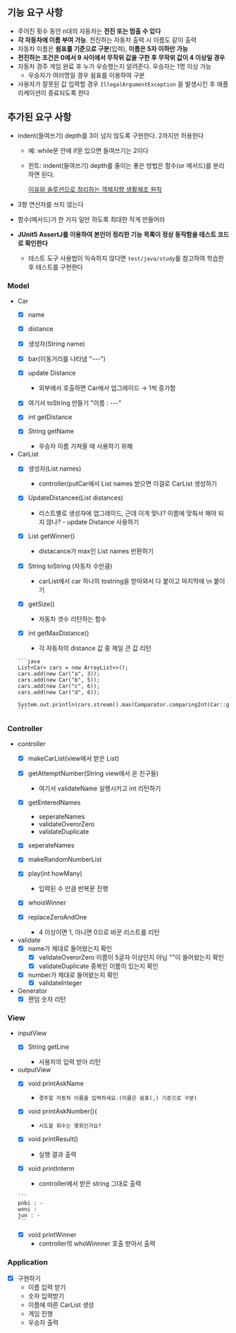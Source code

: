 ## 기능 요구 사항

- 주어진 횟수 동안 n대의 자동차는 **전진 또는 멈출 수 있다**
- **각 자동차에 이름 부여 가능**. 전진하는 자동차 출력 시 이름도 같이 출력
- 자동차 이름은 **쉼표를 기준으로 구분**(입력), **이름은 5자 이하만 가능**
- **전진하는 조건은 0에서 9 사이에서 무작위 값을 구한 후 무작위 값이 4 이상일 경우**
- 자동차 경주 게임 완료 후 누가 우승했는지 알려준다. 우승자는 1명 이상 가능
    - 우승자가 여러명일 경우 쉼표를 이용하여 구분
- 사용자가 잘못된 값 입력할 경우 `IllegalArgumentException` 을 발생시킨 후 애플리케이션이 종료되도록 한다

## 추가된 요구 사항

- indent(들여쓰기) depth를 3이 넘지 않도록 구현한다. 2까지만 허용한다
    - 예: while문 안에 if문 있으면 들여쓰기는 2이다
    - 힌트: indent(들여쓰기) depth를 줄이는 좋은 방법은 함수(or 메서드)를 분리하면 된다.

      [이유와 솔루션으로 정리하는 객체지향 생활체조 원칙](https://hudi.blog/thoughtworks-anthology-object-calisthenics/)

- 3항 연산자를 쓰지 않는다
- 함수(메서드)가 한 가지 일만 하도록 최대한 작게 만들어라
- **JUnit5 AssertJ를 이용하여 본인이 정리한 기능 목록이 정상 동작함을 테스트 코드로 확인한다**
    - 테스트 도구 사용법이 익숙하지 않다면 `test/java/study`를 참고하여 학습한 후 테스트를 구현한다

### Model

- Car
    - [x]  name
    - [x]  distance
    - [x]  생성자(String name)
    - [x] bar(이동거리를 나타냄 "---")
    - [x]  update Distance

        - 외부에서 호출하면 Car에서 업그레이드 → 1씩 증가함

    - [x]  여기서 toString 만들기 "이름 : ---"
    - [x]  int getDistance
    - [x]  String getName

        - 우승자 이름 가져올 때 사용하기 위해

- CarList
    - [x]  생성자(List<String> names)

        - controller/putCar에서 List<String> names 받으면 이걸로 CarList 생성하기

    - [x] UpdateDistancee(List<Integer> distances)

        - 리스트별로 생성자에 업그레이드, 근데 이게 맞나? 이름에 맞춰서 해야 되지 않나? - update Distance 사용하기

    - [x]  List<String> getWinner()

        - distacance가 max인 List<String> names 반환하기

    - [x]  String toString (자동차 수만큼)

        - carList에서 car 하나의 tostring을 받아와서 다 붙이고 마지막에 \n 붙이기

    - [x]  getSize()
        - 자동차 갯수 리턴하는 함수
    - [x]  int getMaxDistance()
        - 각 자동차의 distance 값 중 제일 큰 값 리턴

      ```java
      List<Car> cars = new ArrayList<>();
      cars.add(new Car("a", 3));
      cars.add(new Car("b", 5));
      cars.add(new Car("c", 6));
      cars.add(new Car("d", 6));
      
      System.out.println(cars.stream().max(Comparator.comparingInt(Car::getDistance)).get().getDistance());
      ```

### Controller

- controller
    - [x]  makeCarList(view에서 받은 List<String>)
    - [x] getAttemptNumber(String view에서 온 친구들)

        - 여기서 validateName 실행시키고 int 리턴하기

    - [x] getEnteredNames
        - seperateNames
        - validateOverorZero
        - validateDuplicate
    - [x] seperateNames
    - [x] makeRandomNumberList
    - [x]  play(int howMany)
        - 입력된 수 만큼 반복문 진행
    - [x]  whoisWinner
    - [x]  replaceZeroAndOne
        - 4 이상이면 1, 아니면 0으로 바꾼 리스트를 리턴
- validate
    - [x]  name가 제대로 들어왔는지 확인
        - [x]  validateOverorZero 이름이 5글자 이상인지 아님 ""이 들어왔는지 확인
        - [x]  validateDuplicate 중복인 이름이 있는지 확인
    - [x]  number가 제대로 들어왔는지 확인
        - [x] validateInteger
- Generator
    - [x]  랜덤 숫자 리턴

### View

- inputView
    - [x]  String getLine

        - 사용자의 입력 받아 리턴


- outputView
    - [x]  void printAskName

        - `경주할 자동차 이름을 입력하세요.(이름은 쉼표(,) 기준으로 구분)`

    - [x]  void printAskNumber(){

        - `시도할 회수는 몇회인가요?`

    - [x]  void printResult()

        - 실행 결과 출력

    - [x]  void printInterm

        - controller에서 받은 string 그대로 출력

      ```
      pobi : -
      woni :
      jun : -
      ```

    - [x]  void printWinner
        - controller의 whoWinnner 호출 받아서 출력

### Application

- [x]  구현하기
    - 이름 입력 받기
    - 숫자 입력받기
    - 이름에 따른 CarList 생성
    - 게임 진행
    - 우승자 출력
